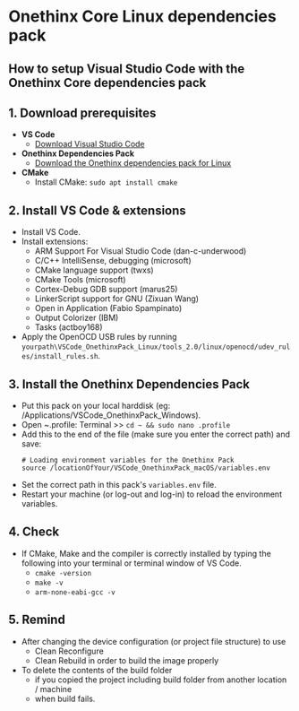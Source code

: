 # Onethinx Core Linux dependencies pack

## How to setup Visual Studio Code with the Onethinx Core dependencies pack

## 1. Download prerequisites
- **VS Code**
    - [Download Visual Studio Code](https://code.visualstudio.com/download)
- **Onethinx Dependencies Pack**
    - [Download the Onethinx dependencies pack for Linux](https://github.com/onethinx/VSCode_OnethinxPack_Linux/archive/master.zip)
- **CMake**
    - Install CMake: `sudo apt install cmake`
## 2. Install VS Code & extensions
  - Install VS Code.
  - Install extensions:
    - ARM Support For Visual Studio Code (dan-c-underwood)
    - C/C++ IntelliSense, debugging (microsoft)
    - CMake language support (twxs)
    - CMake Tools (microsoft)
    - Cortex-Debug GDB support (marus25)
    - LinkerScript support for GNU (Zixuan Wang)
    - Open in Application (Fabio Spampinato)
    - Output Colorizer (IBM)
    - Tasks (actboy168)
  - Apply the OpenOCD USB rules by running `yourpath\VSCode_OnethinxPack_Linux/tools_2.0/linux/openocd/udev_rules/install_rules.sh`.
## 3. Install the Onethinx Dependencies Pack
  - Put this pack on your local harddisk (eg: /Applications/VSCode_OnethinxPack_Windows).
  - Open ~.profile: Terminal >> `cd ~ && sudo nano .profile`
  - Add this to the end of the file (make sure you enter the correct path) and save:
    ```
    # Loading environment variables for the Onethinx Pack
    source /locationOfYour/VSCode_OnethinxPack_macOS/variables.env
    ```
  - Set the correct path in this pack's `variables.env` file.
  - Restart your machine (or log-out and log-in) to reload the environment variables.
## 4. Check
  - If CMake, Make and the compiler is correctly installed by typing the following into your terminal or terminal window of VS Code.
    - `cmake -version`
    - `make -v`
    - `arm-none-eabi-gcc -v`
## 5. Remind
  - After changing the device configuration (or project file structure) to use
    - Clean Reconfigure
    - Clean Rebuild
       in order to build the image properly  
  - To delete the contents of the build folder
    - if you copied the project including build folder from another location / machine
    - when build fails.
